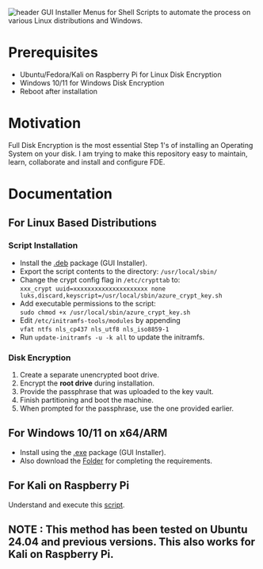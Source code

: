 ![header](https://github.com/user-attachments/assets/5dc00add-e286-4d6b-a51c-e7e5ae564bbc)
GUI Installer Menus for Shell Scripts to automate the process on various Linux distributions and Windows.

# Prerequisites
- Ubuntu/Fedora/Kali on Raspberry Pi for Linux Disk Encryption
- Windows 10/11 for Windows Disk Encryption
- Reboot after installation

# Motivation
Full Disk Encryption is the most essential Step 1's of installing an Operating System on your disk. I am trying to make this repository easy to maintain, learn, collaborate and install and configure FDE. 

# Documentation
## For Linux Based Distributions
### Script Installation
- Install the [.deb](https://github.com/x0prc/FDE-Turbo/blob/main/debian/FDETurbo.deb) package (GUI Installer).
- Export the script contents to the directory: `/usr/local/sbin/`
- Change the crypt config flag in `/etc/crypttab` to: <br>
  `xxx_crypt uuid=xxxxxxxxxxxxxxxxxxxxx none luks,discard,keyscript=/usr/local/sbin/azure_crypt_key.sh`
- Add executable permissions to the script: <br>
  `sudo chmod +x /usr/local/sbin/azure_crypt_key.sh`
- Edit `/etc/initramfs-tools/modules` by appending <br>
  `vfat ntfs nls_cp437 nls_utf8 nls_iso8859-1`
- Run `update-initramfs -u -k all` to update the initramfs.

### Disk Encryption
1. Create a separate unencrypted boot drive.
2. Encrypt the **root drive** during installation.
3. Provide the passphrase that was uploaded to the key vault.
4. Finish partitioning and boot the machine.
5. When prompted for the passphrase, use the one provided earlier.

## For Windows 10/11 on x64/ARM
- Install using the [.exe](https://github.com/x0prc/FDE-Turbo/blob/main/windows/FDESetup.exe) package (GUI Installer).
- Also download the [Folder](https://github.com/x0prc/FDE-Turbo/tree/main/windows/FDE-Turbo%7D) for completing the requirements.

## For Kali on Raspberry Pi
Understand and execute this [script](https://github.com/x0prc/FDE-Turbo/blob/main/scripts/kali-rasp.py).

## NOTE : This method has been tested on Ubuntu 24.04 and previous versions. This also works for Kali on Raspberry Pi.
